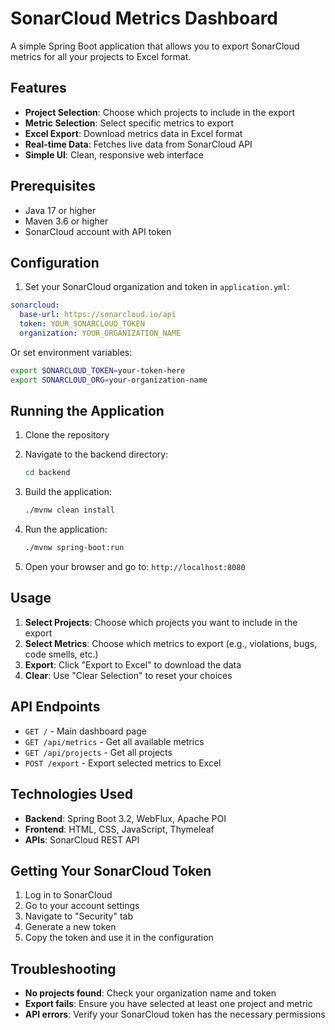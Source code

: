 # SonarCloud Metrics Dashboard

A simple Spring Boot application that allows you to export SonarCloud metrics for all your projects to Excel format.

## Features

- **Project Selection**: Choose which projects to include in the export
- **Metric Selection**: Select specific metrics to export
- **Excel Export**: Download metrics data in Excel format
- **Real-time Data**: Fetches live data from SonarCloud API
- **Simple UI**: Clean, responsive web interface

## Prerequisites

- Java 17 or higher
- Maven 3.6 or higher
- SonarCloud account with API token

## Configuration

1. Set your SonarCloud organization and token in `application.yml`:

```yaml
sonarcloud:
  base-url: https://sonarcloud.io/api
  token: YOUR_SONARCLOUD_TOKEN
  organization: YOUR_ORGANIZATION_NAME
```

Or set environment variables:
```bash
export SONARCLOUD_TOKEN=your-token-here
export SONARCLOUD_ORG=your-organization-name
```

## Running the Application

1. Clone the repository
2. Navigate to the backend directory:
   ```bash
   cd backend
   ```

3. Build the application:
   ```bash
   ./mvnw clean install
   ```

4. Run the application:
   ```bash
   ./mvnw spring-boot:run
   ```

5. Open your browser and go to: `http://localhost:8080`

## Usage

1. **Select Projects**: Choose which projects you want to include in the export
2. **Select Metrics**: Choose which metrics to export (e.g., violations, bugs, code smells, etc.)
3. **Export**: Click "Export to Excel" to download the data
4. **Clear**: Use "Clear Selection" to reset your choices

## API Endpoints

- `GET /` - Main dashboard page
- `GET /api/metrics` - Get all available metrics
- `GET /api/projects` - Get all projects
- `POST /export` - Export selected metrics to Excel

## Technologies Used

- **Backend**: Spring Boot 3.2, WebFlux, Apache POI
- **Frontend**: HTML, CSS, JavaScript, Thymeleaf
- **APIs**: SonarCloud REST API

## Getting Your SonarCloud Token

1. Log in to SonarCloud
2. Go to your account settings
3. Navigate to "Security" tab
4. Generate a new token
5. Copy the token and use it in the configuration

## Troubleshooting

- **No projects found**: Check your organization name and token
- **Export fails**: Ensure you have selected at least one project and metric
- **API errors**: Verify your SonarCloud token has the necessary permissions 